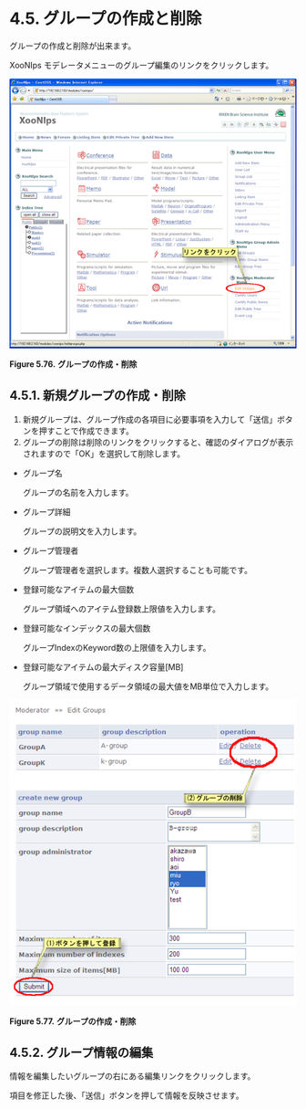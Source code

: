 # 4.5. グループの作成と削除

グループの作成と削除が出来ます。

XooNIps モデレータメニューのグループ編集のリンクをクリックします。

![Create/delete a group](../../../.gitbook/assets/xoonips-operate66%20%281%29.png)

**Figure 5.76.**  **グループの作成・削除**

## 4.5.1. **新規グループの作成・削除** <a id="4-5-1-create-delete-a-new-group"></a>

1. 新規グループは、グループ作成の各項目に必要事項を入力して「送信」ボタンを押すことで作成できます。
2. グループの削除は削除のリンクをクリックすると、確認のダイアログが表示されますので「OK」を選択して削除します。

* グループ名

  グループの名前を入力します。

* グループ詳細

  グループの説明文を入力します。

* グループ管理者

  グループ管理者を選択します。複数人選択することも可能です。

* 登録可能なアイテムの最大個数

  グループ領域へのアイテム登録数上限値を入力します。

* 登録可能なインデックスの最大個数

  グループIndexのKeyword数の上限値を入力します。

* 登録可能なアイテムの最大ディスク容量\[MB\]

  グループ領域で使用するデータ領域の最大値をMB単位で入力します。

![Create/delete a group](../../../.gitbook/assets/xoonips-operate67.png)

**Figure 5.77.**  **グループの作成・削除**

## 4.5.2. **グループ情報の編集** <a id="4-5-2-edit-group-information"></a>

情報を編集したいグループの右にある編集リンクをクリックします。

項目を修正した後、「送信」ボタンを押して情報を反映させます。

